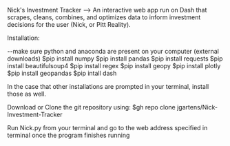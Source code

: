 Nick's Investment Tracker --> 
  An interactive web app run on Dash that scrapes, cleans, combines, and optimizes data to inform investment decisions for the user (Nick, or Pitt Reality). 
  
Installation: 

  --make sure python and anaconda are present on your computer (external downloads)
  $pip install numpy
  $pip install pandas 
  $pip install requests
  $pip install beautifulsoup4
  $pip install regex
  $pip install geopy
  $pip install plotly
  $pip install geopandas
  $pip intall dash
 
 In the case that other installations are prompted in your terminal, install those as well.
 
 Download or Clone the git repository using:
 $gh repo clone jgartens/Nick-Investment-Tracker
 
 Run Nick.py from your terminal and go to the web address specified in terminal once the program finishes running
 

